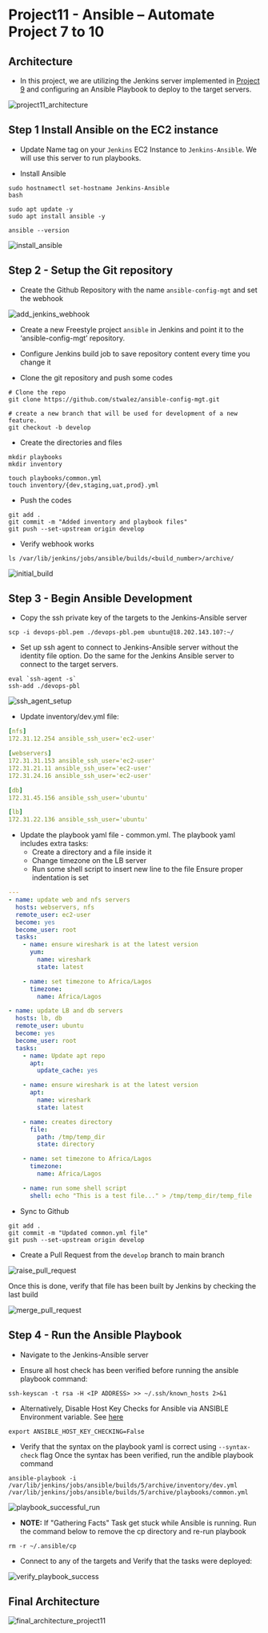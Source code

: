 # Project11 - Ansible – Automate Project 7 to 10

## Architecture
- In this project, we are utilizing the Jenkins server implemented in [Project 9](../Project-7/project7.md) and configuring an Ansible Playbook to deploy to the target servers.

![project11_architecture](Screenshots/project11_architecture.png)

## Step 1 Install Ansible on the EC2 instance
- Update Name tag on your `Jenkins` EC2 Instance to `Jenkins-Ansible`. We will use this server to run playbooks.

- Install Ansible
``` shell
sudo hostnamectl set-hostname Jenkins-Ansible
bash

sudo apt update -y
sudo apt install ansible -y

ansible --version
```
![install_ansible](Screenshots/install_ansible.png)

## Step 2 - Setup the Git repository
- Create the Github Repository with the name `ansible-config-mgt` and set the webhook

![add_jenkins_webhook](Screenshots/add_jenkins_webhook.png)

- Create a new Freestyle project `ansible` in Jenkins and point it to the ‘ansible-config-mgt’ repository.

- Configure Jenkins build job to save repository content every time you change it

- Clone the git repository and push some codes
``` shell
# Clone the repo
git clone https://github.com/stwalez/ansible-config-mgt.git

# create a new branch that will be used for development of a new feature.
git checkout -b develop
```

- Create the directories and files
```
mkdir playbooks
mkdir inventory

touch playbooks/common.yml
touch inventory/{dev,staging,uat,prod}.yml
```

- Push the codes
``` shell
git add .
git commit -m "Added inventory and playbook files"
git push --set-upstream origin develop

```

- Verify webhook works
```
ls /var/lib/jenkins/jobs/ansible/builds/<build_number>/archive/
```
![initial_build](Screenshots/initial_build.png)

## Step 3 - Begin Ansible Development
- Copy the ssh private key of the targets to the Jenkins-Ansible server
``` shell
scp -i devops-pbl.pem ./devops-pbl.pem ubuntu@18.202.143.107:~/
```

- Set up ssh agent to connect to Jenkins-Ansible server without the identity file option. 
Do the same for the Jenkins Ansible server to connect to the target servers.
``` shell
eval `ssh-agent -s`
ssh-add ./devops-pbl
```
![ssh_agent_setup](Screenshots/ssh_agent_setup.png)

- Update inventory/dev.yml file:
``` yaml
[nfs]
172.31.12.254 ansible_ssh_user='ec2-user'

[webservers]
172.31.31.153 ansible_ssh_user='ec2-user'
172.31.21.11 ansible_ssh_user='ec2-user'
172.31.24.16 ansible_ssh_user='ec2-user'

[db]
172.31.45.156 ansible_ssh_user='ubuntu' 

[lb]
172.31.22.136 ansible_ssh_user='ubuntu'
```

- Update the playbook yaml file - common.yml. The playbook yaml includes extra tasks:
	- Create a directory and a file inside it
	- Change timezone on the LB server
	- Run some shell script to insert new line to the file
Ensure proper indentation is set

``` yaml
---
- name: update web and nfs servers
  hosts: webservers, nfs
  remote_user: ec2-user
  become: yes
  become_user: root
  tasks:
    - name: ensure wireshark is at the latest version
      yum:
        name: wireshark
        state: latest

    - name: set timezone to Africa/Lagos
      timezone:
        name: Africa/Lagos

- name: update LB and db servers
  hosts: lb, db
  remote_user: ubuntu
  become: yes
  become_user: root
  tasks:
    - name: Update apt repo
      apt: 
        update_cache: yes

    - name: ensure wireshark is at the latest version
      apt:
        name: wireshark
        state: latest

    - name: creates directory
      file:
        path: /tmp/temp_dir
        state: directory

    - name: set timezone to Africa/Lagos
      timezone:
        name: Africa/Lagos

    - name: run some shell script
      shell: echo "This is a test file..." > /tmp/temp_dir/temp_file
```

- Sync to Github
``` shell
git add .
git commit -m "Updated common.yml file"
git push --set-upstream origin develop
```

- Create a Pull Request from the `develop` branch to main branch

![raise_pull_request](Screenshots/raise_pull_request.png)

Once this is done, verify that file has been built by Jenkins by checking the last build

![merge_pull_request](Screenshots/merge_pull_request.png)

## Step 4 - Run the Ansible Playbook
- Navigate to the Jenkins-Ansible server

- Ensure all host check has been verified before running the ansible playbook command:

```
ssh-keyscan -t rsa -H <IP ADDRESS> >> ~/.ssh/known_hosts 2>&1
```
- Alternatively, Disable Host Key Checks for Ansible via ANSIBLE Environment variable. See [here](https://stackoverflow.com/questions/46929624/failed-to-connect-to-the-host-via-ssh-host-key-verification-failed-r-n)
```
export ANSIBLE_HOST_KEY_CHECKING=False
```

- Verify that the syntax on the playbook yaml is correct using `--syntax-check` flag
Once the syntax has been verified, run the andible playbook command
``` 
ansible-playbook -i /var/lib/jenkins/jobs/ansible/builds/5/archive/inventory/dev.yml /var/lib/jenkins/jobs/ansible/builds/5/archive/playbooks/common.yml
```
![playbook_successful_run](Screenshots/playbook_successful_run.png)

- **NOTE:** If "Gathering Facts" Task get stuck while Ansible is running. Run the command below to remove the cp directory and re-run playbook
```
rm -r ~/.ansible/cp
```

- Connect to any of the targets and Verify that the tasks were deployed:

![verify_playbook_success](Screenshots/verify_playbook_success.png)

## Final Architecture

![final_architecture_project11](Screenshots/final_architecture_project11.png)
